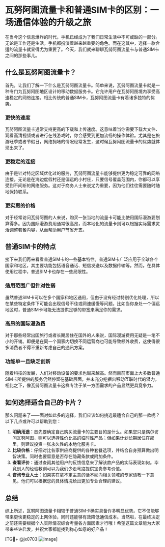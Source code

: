 # 瓦努阿图流量卡和普通SIM卡的区别：一场通信体验的升级之旅

在当今这个信息爆炸的时代，手机已经成为了我们日常生活中不可或缺的一部分。无论是工作还是生活，手机都扮演着越来越重要的角色。而在这其中，选择一款合适的流量卡就显得尤为重要了。今天，我们就来聊聊瓦努阿图流量卡与普通SIM卡之间的那些事儿。

## 什么是瓦努阿图流量卡？

首先，让我们了解一下什么是瓦努阿图流量卡。简单来说，瓦努阿图流量卡就是一种专门为瓦努阿图地区设计的移动数据服务卡。它允许用户在瓦努阿图境内享受高速稳定的网络连接。相比传统的普通SIM卡，瓦努阿图流量卡有着诸多独特的优势。

### 更快的速度

瓦努阿图流量卡通常支持更高的下载和上传速度。这意味着当你需要下载大文件、观看高清视频或者进行在线游戏时，你会感受到更加流畅的操作体验。尤其是在旅游旺季或者节假日，网络拥堵的情况经常发生，这时候瓦努阿图流量卡的优势就体现出来了。

### 更稳定的连接

由于是针对特定区域优化过的服务，瓦努阿图流量卡能够提供更为稳定可靠的网络连接。无论是在海边度假村还是偏远的小村庄，只要信号覆盖范围内，你都可以享受到不间断的网络服务。这对于商务人士来说尤为重要，因为他们往往需要随时随地保持联系。

### 更实惠的价格

对于经常访问瓦努阿图的人来说，购买一张当地的流量卡可能比使用国际漫游要划算得多。因为国际漫游费用通常很高昂，而本地化的流量卡则可以根据实际需求灵活调整套餐内容，从而帮助用户节省开支。

## 普通SIM卡的特点

接下来我们再来看看普通SIM卡的一些基本特性。普通SIM卡广泛应用于全球各个国家和地区，其主要功能包括语音通话、短信发送以及数据传输等。然而，在具体使用过程中，普通SIM卡也存在一些局限性。

### 适用范围广但针对性弱

虽然普通SIM卡可以在多个国家和地区通用，但由于没有经过特别优化处理，所以在某些特定条件下可能会出现信号不佳或网速缓慢等问题。比如当你身处一个偏远地区时，普通SIM卡可能无法提供足够的带宽来满足你的需求。

### 高昂的国际漫游费

对于那些经常出国旅行或者长期居住在国外的人来说，国际漫游费用无疑是一笔不小的开销。即便是在同一个国家内切换不同运营商也可能导致额外收费，这使得很多消费者不得不重新考虑自己的通讯方案。

### 功能单一且缺乏创新

随着科技的发展，人们对移动设备的要求也越来越高。然而目前市面上大多数普通SIM卡所提供的服务仍然停留在基础层面，并未充分挖掘出移动互联时代的潜力。相比之下，像瓦努阿图流量卡这样专注于某一方面需求的产品显然更具竞争力。

## 如何选择适合自己的卡片？

那么问题来了——面对如此多的选择，我们应该如何挑选最适合自己的那一款呢？以下几点或许可以帮助到您：

1. **明确用途**：首先要确定自己购买流量卡的主要目的是什么。如果您只是偶尔访问瓦努阿图，则可以选择性价比高的临时性产品；但如果计划长期居住在那里，则建议投资一张永久性的本地化服务卡。
2. **比较价格**：仔细对比各家供应商提供的各种套餐选项，并结合自身预算做出明智决策。同时也要留意是否存在隐藏条款或附加条件。
3. **查看评价**：通过查阅其他用户的反馈信息来了解该款产品的实际表现如何。毕竟别人的经验教训可以为我们少走弯路提供宝贵参考价值。
4. **咨询专业人士**：如果实在拿不定主意的话不妨向相关领域的专家请教一下意见。他们可以根据您的具体情况给出更加专业合理的建议。

## 总结

综上所述，瓦努阿图流量卡相较于普通SIM卡确实具备许多明显优势。它不仅能够带来更快更稳定的上网体验，同时还能够有效降低通信成本。当然啦，在最终决定之前还需要根据个人实际情况综合考量各方面因素才行哦！希望这篇文章能为大家带来些许启发，并祝大家都能找到称心如意的好产品！

[TG💪+ @jx0703 ![Image](https://github.com/user-attachments/assets/dbca1d08-cadb-493c-b0ec-ad6f7a83f270)]